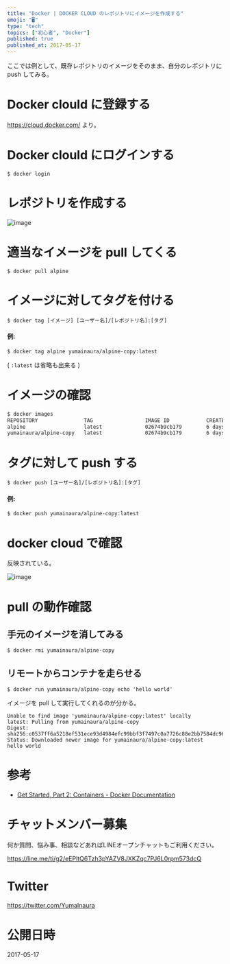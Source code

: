 ```yaml
---
title: "Docker | DOCKER CLOUD のレポジトリにイメージを作成する"
emoji: "🖥"
type: "tech"
topics: ["初心者", "Docker"]
published: true
published_at: 2017-05-17
---
```


ここでは例として、既存レポジトリのイメージをそのまま、自分のレポジトリに push してみる。

# Docker clould に登録する

https://cloud.docker.com/ より。

# Docker clould にログインする

```
$ docker login
```

# レポジトリを作成する

![image](https://qiita-image-store.s3.amazonaws.com/0/89618/2cb8ced7-e898-fdee-29a4-e1af084e66f0.png)


# 適当なイメージを pull してくる

```
$ docker pull alpine
```

# イメージに対してタグを付ける

```
$ docker tag [イメージ] [ユーザー名]/[レポジトリ名]:[タグ]
```

#### 例:

```
$ docker tag alpine yumainaura/alpine-copy:latest
```

( `:latest` は省略も出来る )

# イメージの確認

```bash
$ docker images
REPOSITORY               TAG                 IMAGE ID            CREATED             SIZE
alpine                   latest              02674b9cb179        6 days ago          3.99 MB
yumainaura/alpine-copy   latest              02674b9cb179        6 days ago          3.99 MB
```


# タグに対して push する

```
$ docker push [ユーザー名]/[レポジトリ名]:[タグ]
```

#### 例:

```
$ docker push yumainaura/alpine-copy:latest
```


# docker cloud で確認

反映されている。

![image](https://qiita-image-store.s3.amazonaws.com/0/89618/5f1a6786-6da8-2575-6c65-e27ff2f9a51a.png)

# pull の動作確認

## 手元のイメージを消してみる

```
$ docker rmi yumainaura/alpine-copy
```

## リモートからコンテナを走らせる

```
$ docker run yumainaura/alpine-copy echo 'hello world'
```

イメージを pull して実行してくれるのが分かる。

```
Unable to find image 'yumainaura/alpine-copy:latest' locally
latest: Pulling from yumainaura/alpine-copy
Digest: sha256:c0537ff6a5218ef531ece93d4984efc99bbf3f7497c0a7726c88e2bb7584dc96
Status: Downloaded newer image for yumainaura/alpine-copy:latest
hello world
```

# 参考

- [Get Started, Part 2: Containers - Docker Documentation](https://docs.docker.com/get-started/part2/)








<!-- Update From Qiita API -->

# チャットメンバー募集


何か質問、悩み事、相談などあればLINEオープンチャットもご利用ください。

https://line.me/ti/g2/eEPltQ6Tzh3pYAZV8JXKZqc7PJ6L0rpm573dcQ





# Twitter


https://twitter.com/YumaInaura


<!-- Update From Qiita API -->



# 公開日時

2017-05-17
